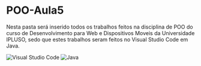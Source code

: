 # POO-Aula5
Nesta pasta será inserido todos os trabalhos feitos na disciplina de POO do
curso de Desenvolvimento para Web e Dispositivos Moveis da Universidade IPLUSO, sedo que estes trabalhos seram feitos
no Visual Studio Code em Java.




![Visual Studio Code](https://img.shields.io/badge/Visual%20Studio%20Code-0078d7.svg?style=for-the-badge&logo=visual-studio-code&logoColor=white) ![Java](https://img.shields.io/badge/java-%23ED8B00.svg?style=for-the-badge&logo=openjdk&logoColor=white)
